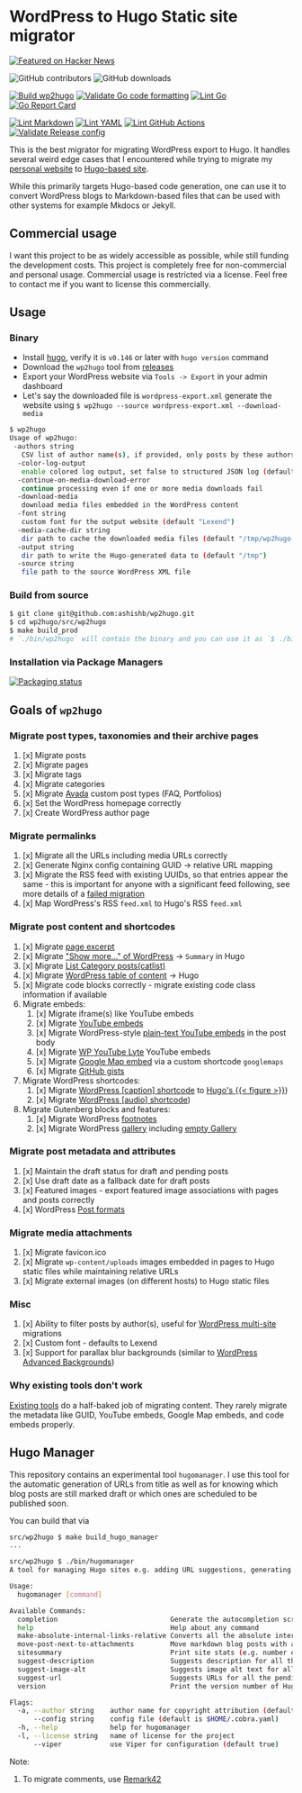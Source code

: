 # WordPress to Hugo Static site migrator

[![Featured on Hacker News](https://hackerbadge.now.sh/api?id=41377331)](https://news.ycombinator.com/item?id=41377331)

![GitHub contributors](https://img.shields.io/github/contributors/ashishb/wp2hugo?logo=GitHub)
![GitHub downloads](https://img.shields.io/github/downloads/ashishb/wp2hugo/total?logo=GitHub)

[![Build wp2hugo](https://github.com/ashishb/wp2hugo/actions/workflows/build-go.yaml/badge.svg)](https://github.com/ashishb/wp2hugo/actions/workflows/build-go.yaml)
[![Validate Go code formatting](https://github.com/ashishb/wp2hugo/actions/workflows/format-go.yaml/badge.svg)](https://github.com/ashishb/wp2hugo/actions/workflows/format-go.yaml)
[![Lint Go](https://github.com/ashishb/wp2hugo/actions/workflows/lint-go.yaml/badge.svg)](https://github.com/ashishb/wp2hugo/actions/workflows/lint-go.yaml)
[![Go Report Card](https://goreportcard.com/badge/github.com/ashishb/wp2hugo/src/wp2hugo)](https://goreportcard.com/report/github.com/ashishb/wp2hugo/src/wp2hugo)

[![Lint Markdown](https://github.com/ashishb/wp2hugo/actions/workflows/lint-markdown.yaml/badge.svg)](https://github.com/ashishb/wp2hugo/actions/workflows/lint-markdown.yaml)
[![Lint YAML](https://github.com/ashishb/wp2hugo/actions/workflows/lint-yaml.yaml/badge.svg)](https://github.com/ashishb/wp2hugo/actions/workflows/lint-yaml.yaml)
[![Lint GitHub Actions](https://github.com/ashishb/wp2hugo/actions/workflows/lint-github-actions.yaml/badge.svg)](https://github.com/ashishb/wp2hugo/actions/workflows/lint-github-actions.yaml)
[![Validate Release config](https://github.com/ashishb/wp2hugo/actions/workflows/check-goreleaser-config.yaml/badge.svg)](https://github.com/ashishb/wp2hugo/actions/workflows/check-goreleaser-config.yaml)

This is the best migrator for migrating WordPress export to Hugo.
It handles several weird edge cases that I encountered while trying to migrate my [personal website](https://v1.ashishb.net) to [Hugo-based site](https://v2.ashishb.net/).

While this primarily targets Hugo-based code generation, one can use it to convert WordPress blogs to Markdown-based files that can be used with other systems for example Mkdocs or Jekyll.

## Commercial usage

I want this project to be as widely accessible as possible, while still funding the development costs.
This project is completely free for non-commercial and personal usage.
Commercial usage is restricted via a license.
Feel free to contact me if you want to license this commercially.

## Usage

### Binary

- Install [hugo](https://github.com/gohugoio/hugo), verify it is `v0.146` or later with `hugo version` command
- Download the `wp2hugo` tool from [releases](https://github.com/ashishb/wp2hugo/releases)
- Export your WordPress website via `Tools -> Export` in your admin dashboard
- Let's say the downloaded file is `wordpress-export.xml` generate the website using `$ wp2hugo --source wordpress-export.xml --download-media`

```bash
$ wp2hugo
Usage of wp2hugo:
 -authors string
   CSV list of author name(s), if provided, only posts by these authors will be processed
  -color-log-output
   enable colored log output, set false to structured JSON log (default true)
  -continue-on-media-download-error
   continue processing even if one or more media downloads fail
  -download-media
   download media files embedded in the WordPress content
  -font string
   custom font for the output website (default "Lexend")
  -media-cache-dir string
   dir path to cache the downloaded media files (default "/tmp/wp2hugo-cache")
  -output string
   dir path to write the Hugo-generated data to (default "/tmp")
  -source string
   file path to the source WordPress XML file
```

### Build from source

```bash
$ git clone git@github.com:ashishb/wp2hugo.git
$ cd wp2hugo/src/wp2hugo
$ make build_prod
# `./bin/wp2hugo` will contain the binary and you can use it as `$ ./bin/wp2hugo --source wordpress-export.xml --download-media`
```

### Installation via Package Managers

[![Packaging status](https://repology.org/badge/vertical-allrepos/wp2hugo.svg)](https://repology.org/project/wp2hugo/versions)

## Goals of `wp2hugo`

### Migrate post types, taxonomies and their archive pages

1. [x] Migrate posts
1. [x] Migrate pages
1. [x] Migrate tags
1. [x] Migrate categories
1. [x] Migrate [Avada](https://themeforest.net/item/avada-responsive-multipurpose-theme/2833226) custom post types (FAQ, Portfolios)
1. [x] Set the WordPress homepage correctly
1. [x] Create WordPress author page

### Migrate permalinks

1. [x] Migrate all the URLs including media URLs correctly
1. [x] Generate Nginx config containing GUID -> relative URL mapping
1. [x] Migrate the RSS feed with existing UUIDs, so that entries appear the same - this is important for anyone with a significant feed following, see more details of a [failed migration](https://theorangeone.net/posts/rss-guids/)
1. [x] Map WordPress's RSS `feed.xml` to Hugo's RSS `feed.xml`

### Migrate post content and shortcodes

1. [x] Migrate [page excerpt](https://wordpress.com/support/excerpts/)
1. [x] Migrate ["Show more..." of WordPress](https://wordpress.com/support/wordpress-editor/blocks/more-block/) -> `Summary` in Hugo
1. [x] Migrate [List Category posts(catlist)](https://wordpress.com/plugins/list-category-posts)
1. [x] Migrate [WordPress table of content](https://wordpress.com/support/wordpress-editor/blocks/table-of-contents-block/) -> Hugo
1. [x] Migrate code blocks correctly - migrate existing code class information if available
1. Migrate embeds:
    1. [x] Migrate iframe(s) like YouTube embeds
    1. [x] Migrate [YouTube embeds](https://support.google.com/youtube/answer/171780)
    1. [x] Migrate WordPress-style [plain-text YouTube embeds](https://wordpress.org/documentation/article/youtube-embed/) in the post body
    1. [x] Migrate [WP YouTube Lyte](https://wordpress.org/plugins/wp-youtube-lyte/) YouTube embeds
    1. [x] Migrate [Google Map embed](https://developers.google.com/maps/documentation/embed/get-started) via a custom shortcode `googlemaps`
    1. [x] Migrate [GitHub gists](https://gist.github.com/)
1. Migrate WordPress shortcodes:
    1. [x] Migrate [WordPress [caption] shortcode](https://codex.wordpress.org/Caption_Shortcode) to [Hugo's {{< figure >}}](https://codex.wordpress.org/Caption_Shortcode))
    1. [x] Migrate [WordPress [audio] shortcode](https://wordpress.org/documentation/article/audio-shortcode/))
1. Migrate Gutenberg blocks and features:
    1. [x] Migrate WordPress [footnotes](https://github.com/ashishb/wp2hugo/issues/24)
    1. [x] Migrate WordPress [gallery](https://wordpress.com/support/wordpress-editor/blocks/gallery-block/) including [empty Gallery](https://github.com/ashishb/wp2hugo/issues/68)

### Migrate post metadata and attributes

1. [x] Maintain the draft status for draft and pending posts
1. [x] Use draft date as a fallback date for draft posts
1. [x] Featured images - export featured image associations with pages and posts correctly
1. [x] WordPress [Post formats](https://developer.wordpress.org/advanced-administration/wordpress/post-formats/)

### Migrate media attachments

1. [x] Migrate favicon.ico
1. [x] Migrate `wp-content/uploads` images embedded in pages to Hugo static files while maintaining relative URLs
1. [x] Migrate external images (on different hosts) to Hugo static files

### Misc

1. [x] Ability to filter posts by author(s), useful for [WordPress multi-site](https://www.smashingmagazine.com/2020/01/complete-guide-wordpress-multisite/) migrations
1. [x] Custom font - defaults to Lexend
1. [x] Support for parallax blur backgrounds (similar to [WordPress Advanced Backgrounds](https://wordpress.org/plugins/advanced-backgrounds/))

### Why existing tools don't work

[Existing tools](https://gohugo.io/tools/migrations/) do a half-baked job of migrating content.
They rarely migrate the metadata like GUID, YouTube embeds, Google Map embeds, and code embeds properly.

## Hugo Manager

This repository contains an experimental tool `hugomanager`.
I use this tool for the automatic generation of URLs from title as well as for knowing which blog posts are still
marked draft or which ones are scheduled to be published soon.

You can build that via

```bash
src/wp2hugo $ make build_hugo_manager
...
```

```bash
src/wp2hugo $ ./bin/hugomanager
A tool for managing Hugo sites e.g. adding URL suggestions, generating site status summary etc.

Usage:
  hugomanager [command]

Available Commands:
  completion                            Generate the autocompletion script for the specified shell
  help                                  Help about any command
  make-absolute-internal-links-relative Converts all the absolute internal links to relative links
  move-post-next-to-attachments         Move markdown blog posts with attachments to a single directory
  sitesummary                           Print site stats (e.g. number of posts, number of drafts etc.)
  suggest-description                   Suggests description for all the posts that are missing a description in the front matter
  suggest-image-alt                     Suggests image alt text for all the images if missing
  suggest-url                           Suggests URLs for all the pending/future posts that are missing a URL
  version                               Print the version number of HugoManager

Flags:
  -a, --author string    author name for copyright attribution (default "YOUR NAME")
      --config string    config file (default is $HOME/.cobra.yaml)
  -h, --help             help for hugomanager
  -l, --license string   name of license for the project
      --viper            use Viper for configuration (default true)
```

Note:

1. To migrate comments, use [Remark42](https://remark42.com/docs/backup/migration/)
